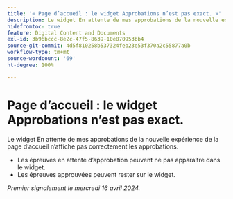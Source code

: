 ```yaml
---
title: '« Page d’accueil : le widget Approbations n’est pas exact. »'
description: Le widget En attente de mes approbations de la nouvelle expérience de la page d’accueil n’affiche pas correctement les approbations.
hidefromtoc: true
feature: Digital Content and Documents
exl-id: 3b96bccc-8e2c-47f5-8639-10e870953bb4
source-git-commit: 4d5f810258b537324feb23e53f370a2c55877a0b
workflow-type: tm+mt
source-wordcount: '69'
ht-degree: 100%

---
```


# Page d’accueil : le widget Approbations n’est pas exact.

<!--Won't fix, valid issue-->

<!--
>[!NOTE]
>
>This issue was fixed on May 2, 2024.
 WF, WFP-->

Le widget En attente de mes approbations de la nouvelle expérience de la page d’accueil n’affiche pas correctement les approbations.

* Les épreuves en attente d’approbation peuvent ne pas apparaître dans le widget.
* Les épreuves approuvées peuvent rester sur le widget.

_Premier signalement le mercredi 16 avril 2024._

